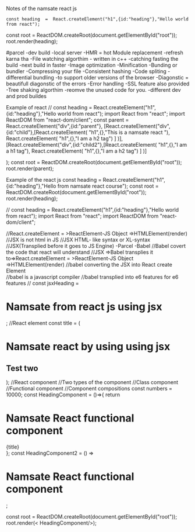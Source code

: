  Notes of the namsate react js
 <script>
     const heading =    document.createElement("h1");
     heading.innerHTML = "Hello world";
     const root = document.getElementById("root");
     root.appendChild(heading);``
    </script>
    const heading  =  React.createElement("h1",{id:"heading"},"Hello world from react");
const root = ReactDOM.createRoot(document.getElementById("root"));
root.render(heading);

#parcel
-dev build
-local server
-HMR = hot Module replacement -refresh karna tha
-File watching algorthim - written in c++
-catching fasting the build -next build in faster
-Image optimization
-Minification
-Bunding or bundler
-Compressing your file
-Consistent hashing
-Code spliting
-differential bundling -to support  older versions of the browser
-Diagonstic  = beautifull diagonstic of the errors
-Error handling
-SSL feature also provided
-Tree shaking algorthim
-reomve the unused code for you.
-different dev and prod buildes

Example of react
// const heading  =  React.createElement("h1",{id:"heading"},"Hello world from react");
import  React from "react";
import ReactDOM from "react-dom/client";
const parent = React.createElement("div",{id:"parent"},
[React.createElement("div",{id:"child"},[React.createElement( "h1",{},"This is a namsate react "),
React.createElement( "h1",{},"I am a h2 tag")
]
)],
[React.createElement("div",{id:"child2"},[React.createElement( "h1",{},"I am a h1 tag"),
React.createElement( "h1",{},"I am a h2 tag")
]
)]

);
const root = ReactDOM.createRoot(document.getElementById("root"));
root.render(parent);

Example of the react js
const heading  = React.createElement("h1",{id:"heading"},"Hello from namsate react course");
const root = ReactDOM.createRoot(document.getElementById("root"));
root.render(heading);



// const heading  =  React.createElement("h1",{id:"heading"},"Hello world from react");
import  React from "react";
import ReactDOM from "react-dom/client";

//React.createElement = >ReactElement-JS Object =>HTMLElement(render)
//JSX is not html in JS
//JSX HTML- like syntax or XL-syntax
//JSX(Transplied before it goes to JS Engine) -Parcel -Babel
//Babel covert the code that react will understand
//JSX =>Babel transplies it to=>React.createElement = >ReactElement-JS Object =>HTMLElement(render)
//babel converting the JSX into React create Element   
//babel is a javascript compiler 
//babel transplied into e6 features for e6 features
// const jsxHeading = <h1 id="heading"  className="head">Namsate from react js using jsx</h1>;
//React element
const   title = (
    <div>
<h1 id="heading"  className="head">Namsate react by using using jsx
</h1>
<h2>
    Test two
</h2>
</div>

);
//React component
//Two types of the component
//Class component
//Functional component
//Component compositions
const numbers = 10000;
const HeadingComponent = ()=>{
return <div className="container">
    <h1>Namsate React functional component</h1>
   {title}
    </div>
};
const HeadingComponent2 = () =><h1 className="heading">Namsate React functional component</h1>;


const root = ReactDOM.createRoot(document.getElementById("root"));
root.render(< HeadingComponent/>);

